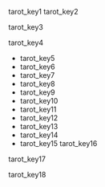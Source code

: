 tarot_key1
tarot_key2


tarot_key3


tarot_key4
* tarot_key5
* tarot_key6
* tarot_key7
* tarot_key8
* tarot_key9
* tarot_key10
* tarot_key11
* tarot_key12
* tarot_key13
* tarot_key14
* tarot_key15
tarot_key16


tarot_key17


tarot_key18
